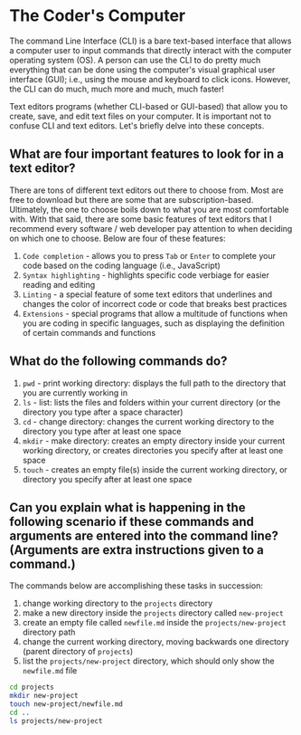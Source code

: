 # The Coder's Computer

The command Line Interface (CLI) is a bare text-based interface that allows a computer user to input commands that directly interact with the computer operating system (OS). A person can use the CLI to do pretty much everything that can be done using the computer's visual graphical user interface (GUI); i.e., using the mouse and keyboard to click icons. However, the CLI can do much, much more and much, much faster!

Text editors programs (whether CLI-based or GUI-based) that allow you to create, save, and edit text files on your computer. It is important not to confuse CLI and text editors. Let's briefly delve into these concepts.

## What are four important features to look for in a text editor?

There are tons of different text editors out there to choose from. Most are free to download but there are some that are subscription-based. Ultimately, the one to choose boils down to what you are most comfortable with. With that said, there are some basic features of text editors that I recommend every software / web developer pay attention to when deciding on which one to choose. Below are four of these features:

1. `Code completion` - allows you to press `Tab` or `Enter` to complete your code based on the coding language (i.e., JavaScript)
2. `Syntax highlighting` - highlights specific code verbiage for easier reading and editing
3. `Linting` - a special feature of some text editors that underlines and changes the color of incorrect code or code that breaks best practices
4. `Extensions` - special programs that allow a multitude of functions when you are coding in specific languages, such as displaying the definition of certain commands and functions

## What do the following commands do?

1. `pwd` - print working directory: displays the full path to the directory that you are currently working in
2. `ls` - list: lists the files and folders within your current directory (or the directory you type after a space character)
3. `cd` - change directory: changes the current working directory to the directory you type after at least one space
4. `mkdir` - make directory: creates an empty directory inside your current working directory, or creates directories you specify after at least one space
5. `touch` - creates an empty file(s) inside the current working directory, or directory you specify after at least one space

## Can you explain what is happening in the following scenario if these commands and arguments are entered into the command line? (Arguments are extra instructions given to a command.)

The commands below are accomplishing these tasks in succession:

1. change working directory to the `projects` directory
2. make a new directory inside the `projects` directory called `new-project`
3. create an empty file called `newfile.md` inside the `projects/new-project` directory path
4. change the current working directory, moving backwards one directory (parent directory of `projects`)
5. list the `projects/new-project` directory, which should only show the `newfile.md` file

```bash
cd projects
mkdir new-project
touch new-project/newfile.md
cd ..
ls projects/new-project
```
